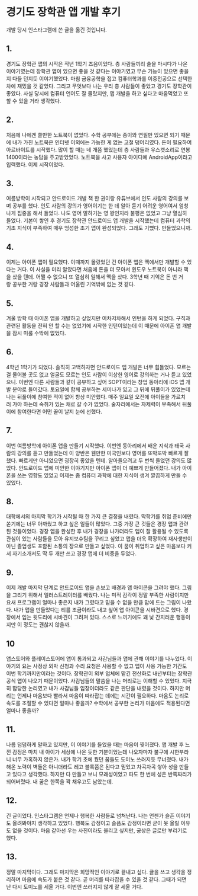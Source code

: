 # 경기도 장학관 앱 개발 후기
개발 당시 인스타그램에 쓴 글을 옮긴 것입니다.

## 1. 
경기도 장학관 앱의 시작은 작년 1학기 즈음이었다. 층 사람들끼리 술을 마시다가 나온 이야기였는데 장학관 앱이 있으면 좋을 것 같다는 이야기였고 무슨 기능이 있으면 좋을지 다들 던지듯 이야기했었다. 마침 금융공학을 접고 컴퓨터학과를 이중전공으로 선택한 차에 재밌을 것 같았다. 그리고 무엇보다 나는 우리 층 사람들이 좋았고 경기도 장학관이 좋았다. 사실 당시에 컴퓨터 언어도 잘 몰랐지만, 앱 개발을 하고 싶다고 마음먹었고 또 할 수 있을 거라 생각했다.


## 2. 
처음에 나에겐 쓸만한 노트북이 없었다. 수학 공부에는 종이와 연필만 있으면 되기 때문에 내가 가진 노트북은 인터넷 이외에는 가능한 게 없는 고철 덩어리였다. 돈이 필요하여 아르바이트를 시작했다. 많이 할 때는 네 개쯤 했었는데 층 사람들과 우스갯소리로 연봉 1400이라는 농담을 주고받았었다. 노트북을 사고 사용자 아이디에 AndroidApp이라고입력했다. 이제 시작이었다.



## 3.
여름방학이 시작되고 안드로이드 개발 책 한 권이랑 유튜브에서 인도 사람의 강의를 보며 공부를 했다. 인도 사람의 강의가 영어이기는 한 데 알아 듣기 어려운 영어여서 엄청나게 집중을 해서 들었다. 나도 영어 말하기는 영 꽝인지라 불평은 없었고 그냥 열심히 들었다. 기본이 쌓인 후 경기도 장학관 안드로이드 앱 개발을 시작했는데 컴퓨터 과학의 기초 지식이 부족하여 매우 엉성한 초기 앱이 완성되었다. 그래도 기뻤다. 만들었으니까.


## 4.
이제는 아이폰 앱이 필요했다. 이때까지 몰랐었던 건 아이폰 앱은 맥에서만 개발할 수 있다는 거다. 이 사실을 미리 알았다면 처음에 돈을 더 모아서 윈도우 노트북이 아니라 맥을 샀을 텐데. 어쩔 수 없으니 또 열심히 일해서 맥을 샀다. 3학년 때 기억은 돈 번 거랑 공부한 거랑 경장 사람들과 어울린 기억밖에 없는 것 같다.


## 5.
겨울 방학 때 아이폰 앱을 개발하고 싶었지만 여차저차해서 인턴을 하게 되었다. 구직과 관련된 활동을 전혀 안 할 수는 없었기에 시작한 인턴이었는데 이 때문에 아이폰 앱 개발을 잠시 미룰 수밖에 없었다.


## 6.
4학년 1학기가 되었다. 솔직히 고백하자면 안드로이드 앱 개발은 너무 힘들었다. 모르는 걸 물어볼 곳도 없고 얼굴도 모르는 인도 사람이 이상한 영어로 강의하는 거나 듣고 있었으니. 이번엔 다른 사람들과 같이 공부하고 싶어 SOPT이라는 창업 동아리에 iOS 앱 개발 분야로 들어갔다. 토요일에 함께 공부하는 세미나가 있고 그 뒤에 뒤풀이가 있었는데 나는 뒤풀이에 참여한 적이 없어 항상 미안했다. 매주 일요일 오전에 아이들을 가르치러 가야 하는데 숙취가 있는 채로 갈 수가 없었다. 술자리에서는 자제력이 부족해서 뒤풀이에 참여한다면 어떤 꼴이 날지 눈에 선했다.


## 7.
이번 여름방학에 아이폰 앱을 만들기 시작했다. 이번엔 동아리에서 배운 지식과 태국 사람의 강의를 듣고 만들었는데 이 양반은 웬만한 미국인보다 영어를 또박또박 빠르게 잘했다. 빠르게만 아니었으면 굉장히 좋았을 텐데. 알아들으려고 두 번씩 들었던 강의도 많았다. 안드로이드 앱에 미안한 이야기지만 아이폰 앱이 더 예쁘게 만들어졌다. 내가 아이폰을 쓰는 영향도 있었고 이제는 좀 컴퓨터 과학에 대한 지식이 생겨 깔끔하게 만들 수 있었다.


## 8.
대학에서의 마지막 학기가 시작될 때 한 가지 큰 결정을 내렸다. 막학기를 취업 준비에만 쏟기에는 너무 아까웠고 하고 싶은 일들이 많았다. 그중 가장 큰 것들은 경장 앱과 관련된 것들이었다. 경장 앱을 완성한 후 내가 경장을 나가더라도 앱이 잘 활용될 수 있도록 관심이 있는 사람들을 모아 유지보수팀을 꾸리고 싶었고 앱을 더욱 확장하여 재사생만이 아닌 졸업생도 포함된 소통의 장으로 만들고 싶었다. 이 꿈이 취업하고 싶은 마음보다 커서 자기소개서도 딱 두 개만 쓰고 경장 앱에 더 비중을 두었다.


## 9.
이제 개발 마지막 단계로 안드로이드 앱을 손보고 배경과 앱 아이콘을 그려야 했다. 그림을 그리기 위해서 일러스트레이터를 배웠다. 나는 미적 감각이 정말 부족한 사람이지만 요새 프로그램이 얼마나 좋은지 내가 그렸다고 믿을 수 없을 만큼 맘에 드는 그림이 나왔다. 내가 앱을 만들었다는 티를 조금이라도 내고 싶어 앱 아이콘을 시바견으로 했다. 경장에서 입는 윗도리에 시바견이 그려져 있다. 스스로 느끼기에도 꽤 낯 간지러운 행동이지만 이 정도는 괜찮지 않을까.


## 10
앱스토어와 플레이스토어에 앱이 통과되고 사감님들과 앱에 관해 이야기를 나누었다. 이야기의 요는 사정상 외박 신청과 수리 요청은 사용할 수 없고 앱이 사용 가능한 기간도 이번 학기까지만이라는 것이다. 장학관이 외부 업체에 맡긴 전산화로 내년부터는 장학관 공식 앱이 나오기 때문이었다. 사감님들의 말씀을 나는 머리로는 이해할 수 있었다. 지극히 합당한 논리였고 내가 사감님들 입장이더라도 같은 판단을 내렸을 것이다. 하지만 머리는 언제나 마음보다 빨라서 마음이 따라잡는 데에는 시간이 필요하다. 마음도 논리로 속도를 조절할 수 있다면 얼마나 좋을까? 수학에서 공부한 논리가 마음에도 적용된다면 얼마나 좋을까?


## 11.
나름 덤덤하게 말하고 있지만, 이 이야기를 들었을 때는 마음이 찢어졌다. 앱 개발 후 느낀 감정은 마치 내 아이가 세상에 나온 듯한 기분이었는데 나오자마자 불구에 시한부라니 너무 가혹하지 않은가. 내가 학기 초에 꿨던 꿈들도 도미노 쓰러지듯 무너졌다. 내가 해온 노력이 벽돌은 아니더라도 레고 블록쯤은 된다고 믿었고 차곡차곡 쌓아 성을 만들고 있다고 생각했다. 하지만 다 만들고 보니 모래성이었고 파도 한 번에 성은 반쪽짜리가 되어버렸다. 내 꿈은 한쪽을 꽉 채우고도 남았는데.


## 12.
긴 글이었다. 인스타그램은 언제나 행복한 사람들로 넘쳐난다. 나는 언젠가 슬픈 이야기도 올려봐야지 생각하고 있었다. 행복도 감정이고 슬픔도 감정이라면 굳이 못 올릴 이유도 없을 것이다. 마음 같아선 우는 사진이라도 올리고 싶지만, 궁상은 글로만 부리기로 했다.


## 13.
정말 마지막이다. 그래도 마지막은 희망적인 이야기로 끝내고 싶다. 글을 쓰고 생각을 정리하며 마음에 속도가 붙은 것 같다. 곧 머리를 따라잡을 수 있을 것 같다. 그때가 되면 난 다시 도미노를 세울 거다. 이번엔 쓰러지지 않게 잘 세울 거다.

